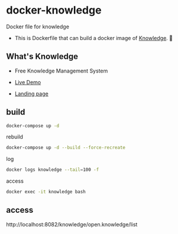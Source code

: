 # docker-knowledge
Docker file for knowledge

- This is Dockerfile that can build a docker image of [Knowledge](https://github.com/support-project/knowledge).


## What's Knowledge
- Free Knowledge Management System

- [Live Demo](https://support-project.org/knowledge/index)

- [Landing page](https://support-project.org/knowledge_info/index)

## build

```sh
docker-compose up -d
```

rebuild
```sh
docker-compose up -d --build --force-recreate
```

log
```sh
docker logs knowledge --tail=100 -f
```

access
```sh
docker exec -it knowledge bash
```

## access 

http://localhost:8082/knowledge/open.knowledge/list
